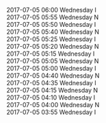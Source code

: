 2017-07-05 06:00 Wednesday  I  
2017-07-05 05:55 Wednesday  N  
2017-07-05 05:50 Wednesday  I  
2017-07-05 05:40 Wednesday  N  
2017-07-05 05:25 Wednesday  I  
2017-07-05 05:20 Wednesday  N  
2017-07-05 05:15 Wednesday  I  
2017-07-05 05:05 Wednesday  N  
2017-07-05 05:00 Wednesday  I  
2017-07-05 04:40 Wednesday  N  
2017-07-05 04:35 Wednesday  I  
2017-07-05 04:15 Wednesday  N  
2017-07-05 04:10 Wednesday  I  
2017-07-05 04:00 Wednesday  N  
2017-07-05 03:55 Wednesday  I  
